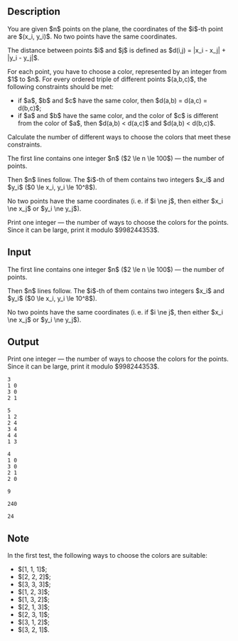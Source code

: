 ## Description

<div><p>You are given $n$ points on the plane, the coordinates of the $i$-th point are $(x_i, y_i)$. No two points have the same coordinates.</p><p>The distance between points $i$ and $j$ is defined as $d(i,j) = |x_i - x_j| + |y_i - y_j|$.</p><p>For each point, you have to choose a color, represented by an integer from $1$ to $n$. For every ordered triple of different points $(a,b,c)$, the following constraints should be met:</p><ul> <li> if $a$, $b$ and $c$ have the same color, then $d(a,b) = d(a,c) = d(b,c)$; </li><li> if $a$ and $b$ have the same color, and the color of $c$ is different from the color of $a$, then $d(a,b) &lt; d(a,c)$ and $d(a,b) &lt; d(b,c)$. </li></ul><p>Calculate the number of different ways to choose the colors that meet these constraints.</p></div><div class="input-specification"><p>The first line contains one integer $n$ ($2 \le n \le 100$)&nbsp;— the number of points.</p><p>Then $n$ lines follow. The $i$-th of them contains two integers $x_i$ and $y_i$ ($0 \le x_i, y_i \le 10^8$).</p><p>No two points have the same coordinates (i. e. if $i \ne j$, then either $x_i \ne x_j$ or $y_i \ne y_j$).</p></div><div class="output-specification"><p>Print one integer&nbsp;— the number of ways to choose the colors for the points. Since it can be large, print it modulo $998244353$.</p></div>

## Input

<p>The first line contains one integer $n$ ($2 \le n \le 100$)&nbsp;— the number of points.</p><p>Then $n$ lines follow. The $i$-th of them contains two integers $x_i$ and $y_i$ ($0 \le x_i, y_i \le 10^8$).</p><p>No two points have the same coordinates (i. e. if $i \ne j$, then either $x_i \ne x_j$ or $y_i \ne y_j$).</p>

## Output

<p>Print one integer&nbsp;— the number of ways to choose the colors for the points. Since it can be large, print it modulo $998244353$.</p>





```input1
3
1 0
3 0
2 1
```




```input2
5
1 2
2 4
3 4
4 4
1 3
```




```input3
4
1 0
3 0
2 1
2 0
```




```output1
9
```




```output2
240
```




```output3
24
```



## Note

<p>In the first test, the following ways to choose the colors are suitable:</p><ul> <li> $[1, 1, 1]$; </li><li> $[2, 2, 2]$; </li><li> $[3, 3, 3]$; </li><li> $[1, 2, 3]$; </li><li> $[1, 3, 2]$; </li><li> $[2, 1, 3]$; </li><li> $[2, 3, 1]$; </li><li> $[3, 1, 2]$; </li><li> $[3, 2, 1]$. </li></ul>
